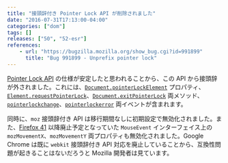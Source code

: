 ```yaml
---
title: "接頭辞付き Pointer Lock API が削除されました"
date: "2016-07-31T17:13:00-04:00"
categories: ["dom"]
tags: []
releases: ["50", "52-esr"]
references:
    - url: "https://bugzilla.mozilla.org/show_bug.cgi?id=991899"
      title: "Bug 991899 - Unprefix pointer lock"
---
```

[Pointer Lock API](https://developer.mozilla.org/docs/Web/API/Pointer_Lock_API) の仕様が安定したと思われることから、この API から接頭辞が外されました。これには、[`Document.pointerLockElement`](https://developer.mozilla.org/docs/Web/API/Document/pointerLockElement) プロパティ、[`Element.requestPointerLock`](https://developer.mozilla.org/docs/Web/API/Element/requestPointerLock)、[`Document.exitPointerLock`](https://developer.mozilla.org/docs/Web/API/Document/exitPointerLock) 両メソッド、[`pointerlockchange`](https://developer.mozilla.org/docs/Web/Events/pointerlockchange)、[`pointerlockerror`](https://developer.mozilla.org/docs/Web/Events/pointerlockerror) 両イベントが含まれます。

同時に、`moz` 接頭辞付き API は移行期間なしに初期設定で無効化されました。また、[Firefox 41](https://www.fxsitecompat.dev/ja/docs/2015/mouseevent-movementxy-have-been-unprefixed/) 以降廃止予定となっていた `MouseEvent` インターフェイス上の `mozMovementX`、`mozMovementY` 両プロパティも無効化されました。Google Chrome は既に `webkit` 接頭辞付き API 対応を廃止していることから、互換性問題が起きることはないだろうと Mozilla 開発者は見ています。
